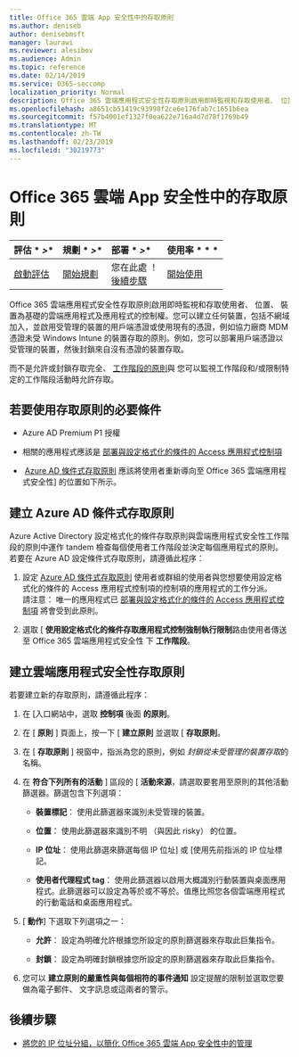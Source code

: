 ```yaml
---
title: Office 365 雲端 App 安全性中的存取原則
ms.author: deniseb
author: denisebmsft
manager: laurawi
ms.reviewer: alesibov
ms.audience: Admin
ms.topic: reference
ms.date: 02/14/2019
ms.service: O365-seccomp
localization_priority: Normal
description: Office 365 雲端應用程式安全性存取原則啟用即時監視和存取使用者、 位置、 裝置為基礎的雲端應用程式及應用程式的控制權。您可以建立任何裝置，包括不網域加入，並啟用受管理的裝置的用戶端憑證或使用現有的憑證，例如協力廠商 MDM 憑證未受 Windows Intune 的裝置存取的原則。例如，您可以部署用戶端憑證以受管理的裝置，然後封鎖來自沒有憑證的裝置存取。
ms.openlocfilehash: a8651cb51419c93998f2ce6e176fab7c1651b6ea
ms.sourcegitcommit: f57b4001ef1327f0ea622e716a4d7d78f1769b49
ms.translationtype: MT
ms.contentlocale: zh-TW
ms.lasthandoff: 02/23/2019
ms.locfileid: "30219773"
---
```

# <a name="access-policies-in-office-365-cloud-app-security"></a>Office 365 雲端 App 安全性中的存取原則

|評估 * *\>**|規劃 * *\>**|部署 * *\>**|使用率 * * *|
|:-----|:-----|:-----|:-----|
|[啟動評估](office-365-cas-overview.md) <br/> |[開始規劃](get-ready-for-office-365-cas.md) <br/> |您在此處 ！  <br/> [後續步驟](group-your-ip-addresses-in-ocas.md) <br/> |[開始使用](utilization-activities-for-ocas.md) <br/> |

Office 365 雲端應用程式安全性存取原則啟用即時監視和存取使用者、 位置、 裝置為基礎的雲端應用程式及應用程式的控制權。您可以建立任何裝置，包括不網域加入，並啟用受管理的裝置的用戶端憑證或使用現有的憑證，例如協力廠商 MDM 憑證未受 Windows Intune 的裝置存取的原則。例如，您可以部署用戶端憑證以受管理的裝置，然後封鎖來自沒有憑證的裝置存取。

而不是允許或封鎖存取完全、 [工作階段的原則](ocas-session-policies.md)與 您可以監視工作階段和/或限制特定的工作階段活動時允許存取。

## <a name="prerequisites-to-using-access-policies"></a>若要使用存取原則的必要條件

- Azure AD Premium P1 授權

- 相關的應用程式應該是 [部署與設定格式化的條件的 Access 應用程式控制項](https://docs.microsoft.com/en-us/cloud-app-security/proxy-deployment-aad)

-  [Azure AD 條件式存取原則](https://docs.microsoft.com/azure/active-directory/active-directory-conditional-access-azure-portal) 應該將使用者重新導向至 Office 365 雲端應用程式安全性] 的位置如下所示。

## <a name="create-an-azure-ad-conditional-access-policy"></a>建立 Azure AD 條件式存取原則

Azure Active Directory 設定格式化的條件存取原則與雲端應用程式安全性工作階段的原則中運作 tandem 檢查每個使用者工作階段並決定每個應用程式的原則。若要在 Azure AD 設定條件式存取原則，請遵循此程序：

1. 設定 [Azure AD 條件式存取原則](https://docs.microsoft.com/azure/active-directory/active-directory-conditional-access-azure-portal) 使用者或群組的使用者與您想要使用設定格式化的條件的 Access 應用程式控制項的控制項的應用程式的工作分派。<br>請注意： 唯一的應用程式已 [部署與設定格式化的條件的 Access 應用程式控制項](https://docs.microsoft.com/cloud-app-security/proxy-deployment-aad) 將會受到此原則。

2. 選取 [ **使用設定格式化的條件存取應用程式控制強制執行限制**路由使用者傳送至 Office 365 雲端應用程式安全性 下 **工作階段**。

## <a name="create-a-cloud-app-security-access-policy"></a>建立雲端應用程式安全性存取原則

若要建立新的存取原則，請遵循此程序：

1. 在 [入口網站中，選取 **控制項** 後面 **的原則**。

2. 在 [ **原則** ] 頁面上，按一下 [ **建立原則** 並選取 [ **存取原則**。

3. 在 [ **存取原則** ] 視窗中，指派為您的原則，例如 *封鎖從未受管理的裝置存取*的名稱。

4. 在 **符合下列所有的活動** ] 區段的 [ **活動來源**，請選取要套用至原則的其他活動篩選器。篩選包含下列選項：
    
    - **裝置標記**： 使用此篩選器來識別未受管理的裝置。
    
    - **位置**： 使用此篩選器來識別不明 （與因此 risky） 的位置。
    
    - **IP 位址**： 使用此篩選來篩選每個 IP 位址] 或 [使用先前指派的 IP 位址標記。
    
    - **使用者代理程式 tag**： 使用此篩選器以啟用大概識別行動裝置與桌面應用程式。此篩選器可以設定為等於或不等於。值應比照您各個雲端應用程式的行動電話和桌面應用程式。

5. [ **動作**] 下選取下列選項之一：
    
    - **允許**： 設定為明確允許根據您所設定的原則篩選器來存取此巨集指令。
    
    - **封鎖**： 設定為明確封鎖根據您所設定的原則篩選器來存取此巨集指令。

6. 您可以 **建立原則的嚴重性與每個相符的事件通知** 設定提醒的限制並選取您要做為電子郵件、 文字訊息或這兩者的警示。

## <a name="next-steps"></a>後續步驟

- [將您的 IP 位址分組，以簡化 Office 365 雲端 App 安全性中的管理](group-your-ip-addresses-in-ocas.md)